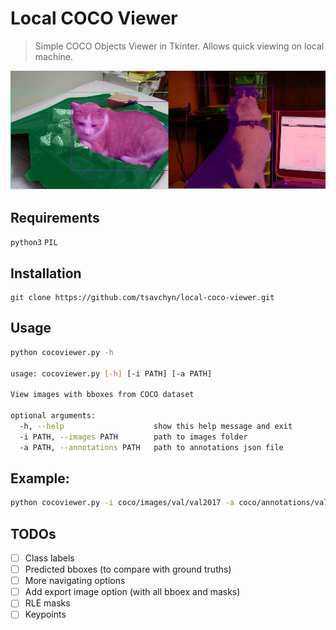 # Local COCO Viewer

> Simple COCO Objects Viewer in Tkinter. Allows quick viewing on local machine.

![Example images](examples/example.jpg)

## Requirements
`python3` `PIL`

## Installation

```
git clone https://github.com/tsavchyn/local-coco-viewer.git
```

## Usage

```bash
python cocoviewer.py -h

usage: cocoviewer.py [-h] [-i PATH] [-a PATH]

View images with bboxes from COCO dataset

optional arguments:
  -h, --help                    show this help message and exit
  -i PATH, --images PATH        path to images folder
  -a PATH, --annotations PATH   path to annotations json file
```

## Example:

```bash
python cocoviewer.py -i coco/images/val/val2017 -a coco/annotations/val/instances_val2017.json
```

## TODOs

- [ ] Class labels
- [ ] Predicted bboxes (to compare with ground truths)
- [ ] More navigating options
- [ ] Add export image option (with all bboex and masks)
- [ ] RLE masks
- [ ] Keypoints
